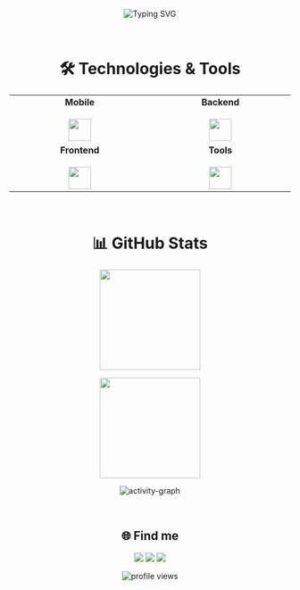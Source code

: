 <div align="center">

<p align="center">
  <img src="https://readme-typing-svg.demolab.com?font=JetBrains+Mono&weight=600&size=26&pause=800&center=true&vCenter=true&width=800&lines=Fullstack+Mobile+Dev;Kotlin+%7C+Ktor+%7C+Android+%7C+React+%7C+JavaScript" alt="Typing SVG" />
</p>

<br/>


# 🛠️ Technologies & Tools

<table>
  <tr>
    <td align="center" width="260">
      <b>Mobile</b><br/><br/>
      <img src="https://skillicons.dev/icons?i=kotlin,androidstudio" height="40" />
    </td>
    <td align="center" width="260">
      <b>Backend</b><br/><br/>
      <img src="https://skillicons.dev/icons?i=ktor,mysql" height="40" />
    </td>
  </tr>
  <tr>
    <td align="center" width="260">
      <b>Frontend</b><br/><br/>
      <img src="https://skillicons.dev/icons?i=html,css,js,react" height="40" />
    </td>
    <td align="center" width="260">
      <b>Tools</b><br/><br/>
      <img src="https://skillicons.dev/icons?i=git,github,vscode,idea" height="40" />
    </td>
  </tr>
</table>
<br/>

# 📊 GitHub Stats

<!-- Streaks (animowany pasek aktywności) -->
<p align="center">
  <img src="https://streak-stats.demolab.com?user=Kubusiowy&theme=tokyonight&hide_border=true&border_radius=18" height="180" />
</p>

<!-- Języki -->
<p align="center">
  <img src="https://github-readme-stats.vercel.app/api/top-langs/?username=Kubusiowy&layout=compact&theme=tokyonight&hide_border=true&border_radius=18" height="180" />
</p>

<!-- Wykres aktywności (ładny gradient) -->
<p align="center">
  <img src="https://github-readme-activity-graph.vercel.app/graph?username=Kubusiowy&theme=tokyo-night&hide_border=true&area=true" alt="activity-graph"/>
</p>
<br/>

## 🌐 Find me
<p align="center">
  <a href="mailto:firkowskikuba@gmail.com"><img src="https://img.shields.io/badge/Email-D14836?style=for-the-badge&logo=gmail&logoColor=white" /></a>
  <a href="https://www.linkedin.com/in/twojprofil"><img src="https://img.shields.io/badge/LinkedIn-0077B5?style=for-the-badge&logo=linkedin&logoColor=white" /></a>
  <a href="https://discord.gg/wU7KY52c"><img src="https://img.shields.io/badge/Discord-5865F2?style=for-the-badge&logo=discord&logoColor=white" /></a>
</p>

<p align="center">
  <img src="https://komarev.com/ghpvc/?username=Kubusiowy&color=blueviolet&style=for-the-badge" alt="profile views" />
</p>


</div>

